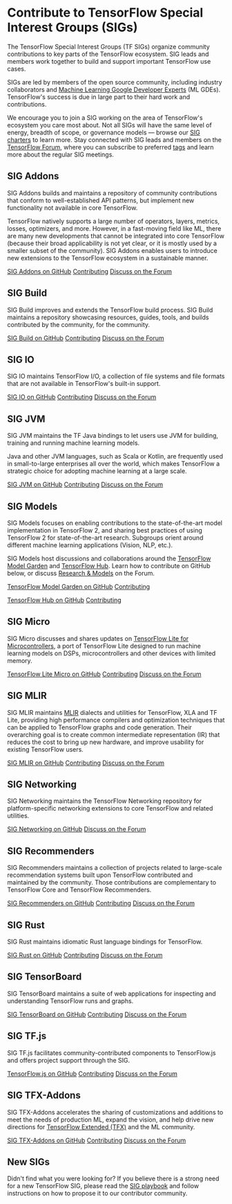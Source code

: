 # Contribute to TensorFlow Special Interest Groups (SIGs)

The TensorFlow Special Interest Groups (TF SIGs) organize community contributions to key parts of the TensorFlow ecosystem. SIG leads and members work together to build and support important TensorFlow use cases.

SIGs are led by members of the open source community, including industry collaborators and [Machine Learning Google Developer Experts](https://developers.google.com/community/experts) (ML GDEs). TensorFlow's success is due in large part to their hard work and contributions.

We encourage you to join a SIG working on the area of TensorFlow's ecosystem you care most about. Not all SIGs will have the same level of energy, breadth of scope, or governance models — browse our [SIG charters](https://github.com/tensorflow/community/tree/master/sigs) to learn more. Stay connected with SIG leads and members on the [TensorFlow Forum](https://discuss.tensorflow.org/c/special-interest-groups/8), where you can subscribe to preferred [tags](https://discuss.tensorflow.org/tags) and learn more about the regular SIG meetings.

## SIG Addons

SIG Addons builds and maintains a repository of community contributions that conform to well-established API patterns, but implement new functionality not available in core TensorFlow. 

TensorFlow natively supports a large number of operators, layers, metrics, losses, optimizers, and more. However, in a fast-moving field like ML, there are many new developments that cannot be integrated into core TensorFlow (because their broad applicability is not yet clear, or it is mostly used by a smaller subset of the community). SIG Addons enables users to introduce new extensions to the TensorFlow ecosystem in a sustainable manner.

<a class="button button-primary" href="https://github.com/tensorflow/addons">SIG Addons on GitHub</a> <a class="button" href="https://github.com/tensorflow/addons/blob/master/CONTRIBUTING.md">Contributing</a> <a class="button" href="https://discuss.tensorflow.org/c/special-interest-groups/addons/11">Discuss on the Forum</a>

## SIG Build

SIG Build improves and extends the TensorFlow build process. SIG Build maintains a repository showcasing resources, guides, tools, and builds contributed by the community, for the community.

<a class="button button-primary" href="https://github.com/tensorflow/build">SIG Build on GitHub</a> <a class="button" href="https://github.com/tensorflow/build/blob/master/CONTRIBUTING.md">Contributing</a> <a class="button" href="https://discuss.tensorflow.org/c/special-interest-groups/build">Discuss on the Forum</a>

## SIG IO

SIG IO maintains TensorFlow I/O, a collection of file systems and file formats that are not available in TensorFlow's built-in support.

<a class="button button-primary" href="https://github.com/tensorflow/io">SIG IO on GitHub</a> <a class="button" href="https://github.com/tensorflow/io/blob/master/CONTRIBUTING.md">Contributing</a> <a class="button" href="https://discuss.tensorflow.org/c/special-interest-groups/io">Discuss on the Forum</a>

## SIG JVM

SIG JVM maintains the TF Java bindings to let users use JVM for building, training and running machine learning models.

Java and other JVM languages, such as Scala or Kotlin, are frequently used in small-to-large enterprises all over the world, which makes TensorFlow a strategic choice for adopting machine learning at a large scale.

<a class="button button-primary" href="https://github.com/tensorflow/java">SIG JVM on GitHub</a> <a class="button" href="https://github.com/tensorflow/java/blob/master/CONTRIBUTING.md">Contributing</a> <a class="button" href="https://discuss.tensorflow.org/c/special-interest-groups/jvm">Discuss on the Forum</a>

## SIG Models

SIG Models focuses on enabling contributions to the state-of-the-art model implementation in TensorFlow 2, and sharing best practices of using TensorFlow 2 for state-of-the-art research. Subgroups orient around different machine learning applications (Vision, NLP, etc.).

SIG Models host discussions and collaborations around the [TensorFlow Model Garden](https://github.com/tensorflow/models) and [TensorFlow Hub](https://tfhub.dev). Learn how to contribute on GitHub below, or discuss [Research & Models](https://discuss.tensorflow.org/c/research-models/26) on the Forum.

<a class="button button-primary" href="https://github.com/tensorflow/models">TensorFlow Model Garden on GitHub</a> <a class="button" href="https://github.com/tensorflow/models/blob/master/CONTRIBUTING.md">Contributing</a> 

<a class="button button-primary" href="https://github.com/tensorflow/hub">TensorFlow Hub on GitHub</a> <a class="button" href="https://github.com/tensorflow/hub/blob/master/CONTRIBUTING.md">Contributing</a> 

## SIG Micro

SIG Micro discusses and shares updates on [TensorFlow Lite for Microcontrollers](https://www.tensorflow.org/lite/microcontrollers), a port of TensorFlow Lite designed to run machine learning models on DSPs, microcontrollers and other devices with limited memory.

<a class="button button-primary" href="https://github.com/tensorflow/tflite-micro">TensorFlow Lite Micro on GitHub</a> <a class="button" href="https://github.com/tensorflow/tflite-micro/blob/main/CONTRIBUTING.md">Contributing</a> <a class="button" href="https://discuss.tensorflow.org/c/special-interest-groups/micro">Discuss on the Forum</a>

## SIG MLIR

SIG MLIR maintains [MLIR](https://mlir.llvm.org/) dialects and utilities for TensorFlow, XLA and TF Lite, providing high performance compilers and optimization techniques that can be applied to TensorFlow graphs and code generation. Their overarching goal is to create common intermediate representation (IR) that reduces the cost to bring up new hardware, and improve usability for existing TensorFlow users.

<a class="button button-primary" href="https://github.com/tensorflow/tensorflow/tree/master/tensorflow/compiler/mlir">SIG MLIR on GitHub</a> <a class="button" href="https://mlir.llvm.org/">Contributing</a> <a class="button" href="https://discuss.tensorflow.org/c/special-interest-groups/mlir">Discuss on the Forum</a>

## SIG Networking

SIG Networking maintains the TensorFlow Networking repository for platform-specific networking extensions to core TensorFlow and related utilities.

<a class="button button-primary" href="https://github.com/tensorflow/networking">SIG Networking on GitHub</a> <a class="button" href="https://discuss.tensorflow.org/c/special-interest-groups/networking">Discuss on the Forum</a>

## SIG Recommenders

SIG Recommenders maintains a collection of projects related to large-scale recommendation systems built upon TensorFlow contributed and maintained by the community. Those contributions are complementary to TensorFlow Core and TensorFlow Recommenders.

<a class="button button-primary" href="https://github.com/tensorflow/recommenders-addons">SIG Recommenders on GitHub</a> <a class="button" href="https://github.com/tensorflow/recommenders-addons/blob/master/CONTRIBUTING.md/">Contributing</a> <a class="button" href="https://discuss.tensorflow.org/c/special-interest-groups/recommenders">Discuss on the Forum</a>

## SIG Rust

SIG Rust maintains idiomatic Rust language bindings for TensorFlow.

<a class="button button-primary" href="https://github.com/tensorflow/rust/blob/master/CONTRIBUTING.md">SIG Rust on GitHub</a> <a class="button" href="https://github.com/tensorflow/rust/blob/master/CONTRIBUTING.md">Contributing</a> <a class="button" href="https://discuss.tensorflow.org/c/special-interest-groups/rust">Discuss on the Forum</a>

## SIG TensorBoard

SIG TensorBoard maintains a suite of web applications for inspecting and understanding TensorFlow runs and graphs.

<a class="button button-primary" href="https://github.com/tensorflow/tensorboard/blob/master/CONTRIBUTING.md">SIG TensorBoard on GitHub</a> <a class="button" href="https://github.com/tensorflow/tensorboard/blob/master/CONTRIBUTING.md">Contributing</a> <a class="button" href="https://discuss.tensorflow.org/c/special-interest-groups/tensorboard/">Discuss on the Forum</a>

## SIG TF.js

SIG TF.js facilitates community-contributed components to TensorFlow.js and offers project support through the SIG.

<a class="button button-primary" href="https://github.com/tensorflow/tfjs">TensorFlow.js on GitHub</a> <a class="button" href="https://github.com/tensorflow/tfjs/blob/master/CONTRIBUTING.md">Contributing</a> <a class="button" href="https://discuss.tensorflow.org/c/special-interest-groups/tfjs/">Discuss on the Forum</a>

## SIG TFX-Addons

SIG TFX-Addons accelerates the sharing of customizations and additions to meet the needs of production ML, expand the vision, and help drive new directions for [TensorFlow Extended (TFX)](https://www.tensorflow.org/tfx) and the ML community.

<a class="button button-primary" href="https://github.com/tensorflow/tfx-addons">SIG TFX-Addons on GitHub</a> <a class="button" href="https://github.com/tensorflow/tfx-addons/blob/main/CONTRIBUTING.md">Contributing</a> <a class="button" href="https://discuss.tensorflow.org/c/special-interest-groups/tfx-addons/">Discuss on the Forum</a>

## New SIGs

Didn't find what you were looking for? If you believe there is a strong need for a new TensorFlow SIG, please read the [SIG playbook](https://www.tensorflow.org/community/sig_playbook) and follow instructions on how to propose it to our contributor community.

